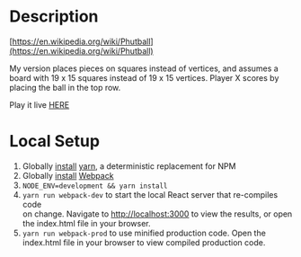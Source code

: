 # Description

[https://en.wikipedia.org/wiki/Phutball](https://en.wikipedia.org/wiki/Phutball)

My version places pieces on squares instead of vertices, and assumes a board 
with 19 x 15 squares instead of 19 x 15 vertices. Player X scores by placing the
ball in the top row.

Play it live [HERE](http://phutball.surge.sh)

# Local Setup

1. Globally [install](https://github.com/yarnpkg/yarn#installing-yarn) [yarn](https://github.com/yarnpkg/yarn), a deterministic replacement for NPM
2. Globally [install](https://webpack.js.org/guides/installation/) [Webpack](https://github.com/webpack/webpack)
3. `NODE_ENV=development && yarn install`
4. `yarn run webpack-dev` to start the local React server that re-compiles code  
on change. Navigate to [http://localhost:3000](http://localhost:3000) to view 
the results, or open the index.html file in your browser.
5. `yarn run webpack-prod` to use minified production code. Open the index.html 
file in your browser to view compiled production code.
